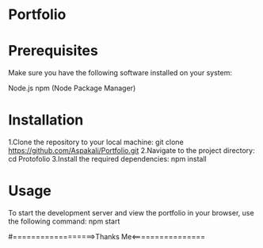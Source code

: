 # Portfolio
# Prerequisites
Make sure you have the following software installed on your system:

Node.js
npm (Node Package Manager)

# Installation
1.Clone the repository to your local machine:
git clone https://github.com/Aspakali/Portfolio.git
2.Navigate to the project directory:
cd Protofolio
3.Install the required dependencies:
npm install

# Usage
To start the development server and view the portfolio in your browser, use the following command:
npm start

#==================>Thanks Me<================
